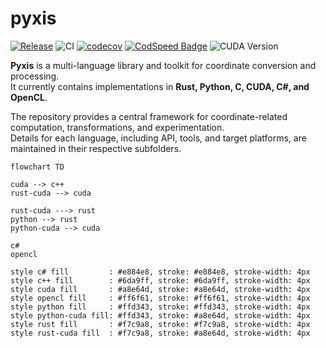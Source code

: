 # pyxis

[![Release](https://img.shields.io/github/v/release/Glatzel/pyxis)](https://github.com/Glatzel/pyxis/releases/latest)
![CI](https://github.com/Glatzel/pyxis/actions/workflows/ci.yml/badge.svg?branch=main)
[![codecov](https://codecov.io/gh/Glatzel/pyxis/graph/badge.svg?token=I6L8Y698AR)](https://codecov.io/gh/Glatzel/pyxis)
[![CodSpeed Badge](https://img.shields.io/endpoint?url=https://codspeed.io/badge.json)](https://codspeed.io/Glatzel/pyxis)
![CUDA Version](https://img.shields.io/badge/CUDA-12.8-green?logo=nvidia&logoColor=white)

**Pyxis** is a multi-language library and toolkit for coordinate conversion and processing.  
It currently contains implementations in **Rust, Python, C, CUDA, C#, and OpenCL**.

The repository provides a central framework for coordinate-related computation, transformations, and experimentation.  
Details for each language, including API, tools, and target platforms, are maintained in their respective subfolders.

```mermaid
flowchart TD

cuda --> c++
rust-cuda --> cuda

rust-cuda ---> rust
python --> rust
python-cuda --> cuda

c#
opencl

style c# fill         : #e884e8, stroke: #e884e8, stroke-width: 4px
style c++ fill        : #6da9ff, stroke: #6da9ff, stroke-width: 4px
style cuda fill       : #a8e64d, stroke: #a8e64d, stroke-width: 4px
style opencl fill     : #ff6f61, stroke: #ff6f61, stroke-width: 4px
style python fill     : #ffd343, stroke: #ffd343, stroke-width: 4px
style python-cuda fill: #ffd343, stroke: #a8e64d, stroke-width: 4px
style rust fill       : #f7c9a8, stroke: #f7c9a8, stroke-width: 4px
style rust-cuda fill  : #f7c9a8, stroke: #a8e64d, stroke-width: 4px

```
